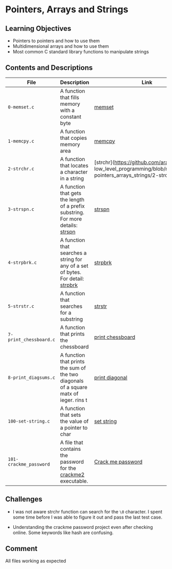 # Pointers, Arrays and Strings

## Learning Objectives
- Pointers to pointers and how to use them
- Multidimensional arrays and how to use them
- Most common C standard library functions to manipulate strings

## Contents and Descriptions
| File                   | Description                                                                                                                                                                           | Link                                                                                                                                     |
|------------------------|---------------------------------------------------------------------------------------------------------------------------------------------------------------------------------------|------------------------------------------------------------------------------------------------------------------------------------------|
| `0-memset.c`           | A function that fills memory with a constant byte                                                                                                                                     | [memset](https://github.com/araromi2/alx-low_level_programming/blob/master/0x07-pointers_arrays_strings/0-memset.c)                      |
| `1-memcpy.c`           | A function that copies memory area                                                                                                                                                    | [memcpy](https://github.com/araromi2/alx-low_level_programming/blob/master/0x07-pointers_arrays_strings/1-memcpy.c)                      |
| `2-strchr.c`           | A function that locates a character in a string                                                                                                                        |[strchr](https://github.com/araro                mi2/alx-low_level_programming/blob/master/0x07-pointers_arrays_strings/2-strchr.c)                      |
| `3-strspn.c`           | A function that gets the length of a prefix substring. For  more details: [strspn](https://www.ibm.com/docs/en/i/7.2?topic=functions-strspn-find-offset-first-non-matching-character) | [strspn](https://github.com/araromi2/alx-low_level_programming/blob/master/0x07-pointers_arrays_strings/3-strspn.c)                      |
| `4-strpbrk.c`          | A function that searches a string for any of a set of bytes. For detail: [strpbrk](https://www.ibm.com/docs/en/i/7.2?topic=functions-strpbrk-find-characters-in-string)               | [strpbrk](https://github.com/araromi2/alx-low_level_programming/blob/master/0x07-pointers_arrays_strings/4-strpbrk.c)                    |
| `5-strstr.c`           | A function that searches for a substring                                                                                                                                              | [strstr](https://github.com/araromi2/alx-low_level_programming/blob/master/0x07-pointers_arrays_strings/5-strstr.c)                      |
| `7-print_chessboard.c` | A function that prints the chessboard                                                                                                                                                 | [print chessboard](https://github.com/araromi2/alx-low_level_programming/blob/master/0x07-pointers_arrays_strings/7-print_chessboard.c)  |
| `8-print_diagsums.c`   | A function that prints the sum of the two diagonals of a square matx of ieger.                                 rins t                                                                 | [print diagonal](https://github.com/araromi2/alx-low_level_programming/blob/master/0x07-pointers_arrays_strings/8-print_diagsums.c)      |
| `100-set-string.c`     | A function that sets the value of a pointer to char                                                                                                                                   | [set string](https://github.com/araromi2/alx-low_level_programming/blob/master/0x07-pointers_arrays_strings/100-set_string.c)            |
| `101-crackme_password` | A file that contains the password for the [crackme2](https://github.com/holbertonschool/0x06.c) executable.                                                                           | [Crack me password](https://github.com/araromi2/alx-low_level_programming/blob/master/0x07-pointers_arrays_strings/101-crackme_password) |
## Challenges
- I was not aware strchr function can search for the `\0` character. I spent
some time before I was able to figure it out and pass the last test case.

- Understanding the crackme password project even after checking online. Some
keywords like hash are confusing.
## Comment

All files working as expected
